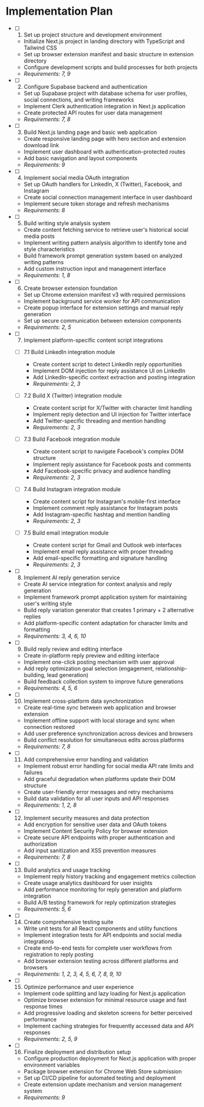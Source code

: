 # Implementation Plan

- [ ] 1. Set up project structure and development environment
  - Initialize Next.js project in landing directory with TypeScript and Tailwind CSS
  - Set up browser extension manifest and basic structure in extension directory
  - Configure development scripts and build processes for both projects
  - _Requirements: 7, 9_

- [ ] 2. Configure Supabase backend and authentication
  - Set up Supabase project with database schema for user profiles, social connections, and writing frameworks
  - Implement Clerk authentication integration in Next.js application
  - Create protected API routes for user data management
  - _Requirements: 7, 8_

- [ ] 3. Build Next.js landing page and basic web application
  - Create responsive landing page with hero section and extension download link
  - Implement user dashboard with authentication-protected routes
  - Add basic navigation and layout components
  - _Requirements: 9_

- [ ] 4. Implement social media OAuth integration
  - Set up OAuth handlers for LinkedIn, X (Twitter), Facebook, and Instagram
  - Create social connection management interface in user dashboard
  - Implement secure token storage and refresh mechanisms
  - _Requirements: 8_

- [ ] 5. Build writing style analysis system
  - Create content fetching service to retrieve user's historical social media posts
  - Implement writing pattern analysis algorithm to identify tone and style characteristics
  - Build framework prompt generation system based on analyzed writing patterns
  - Add custom instruction input and management interface
  - _Requirements: 1, 8_

- [ ] 6. Create browser extension foundation
  - Set up Chrome extension manifest v3 with required permissions
  - Implement background service worker for API communication
  - Create popup interface for extension settings and manual reply generation
  - Set up secure communication between extension components
  - _Requirements: 2, 5_

- [ ] 7. Implement platform-specific content script integrations
  - [ ] 7.1 Build LinkedIn integration module
    - Create content script to detect LinkedIn reply opportunities
    - Implement DOM injection for reply assistance UI on LinkedIn
    - Add LinkedIn-specific context extraction and posting integration
    - _Requirements: 2, 3_
  
  - [ ] 7.2 Build X (Twitter) integration module
    - Create content script for X/Twitter with character limit handling
    - Implement reply detection and UI injection for Twitter interface
    - Add Twitter-specific threading and mention handling
    - _Requirements: 2, 3_
  
  - [ ] 7.3 Build Facebook integration module
    - Create content script to navigate Facebook's complex DOM structure
    - Implement reply assistance for Facebook posts and comments
    - Add Facebook-specific privacy and audience handling
    - _Requirements: 2, 3_
  
  - [ ] 7.4 Build Instagram integration module
    - Create content script for Instagram's mobile-first interface
    - Implement comment reply assistance for Instagram posts
    - Add Instagram-specific hashtag and mention handling
    - _Requirements: 2, 3_
  
  - [ ] 7.5 Build email integration module
    - Create content script for Gmail and Outlook web interfaces
    - Implement email reply assistance with proper threading
    - Add email-specific formatting and signature handling
    - _Requirements: 2, 3_

- [ ] 8. Implement AI reply generation service
  - Create AI service integration for context analysis and reply generation
  - Implement framework prompt application system for maintaining user's writing style
  - Build reply variation generator that creates 1 primary + 2 alternative replies
  - Add platform-specific content adaptation for character limits and formatting
  - _Requirements: 3, 4, 6, 10_

- [ ] 9. Build reply review and editing interface
  - Create in-platform reply preview and editing interface
  - Implement one-click posting mechanism with user approval
  - Add reply optimization goal selection (engagement, relationship-building, lead generation)
  - Build feedback collection system to improve future generations
  - _Requirements: 4, 5, 6_

- [ ] 10. Implement cross-platform data synchronization
  - Create real-time sync between web application and browser extension
  - Implement offline support with local storage and sync when connection restored
  - Add user preference synchronization across devices and browsers
  - Build conflict resolution for simultaneous edits across platforms
  - _Requirements: 7, 8_

- [ ] 11. Add comprehensive error handling and validation
  - Implement robust error handling for social media API rate limits and failures
  - Add graceful degradation when platforms update their DOM structure
  - Create user-friendly error messages and retry mechanisms
  - Build data validation for all user inputs and API responses
  - _Requirements: 1, 2, 8_

- [ ] 12. Implement security measures and data protection
  - Add encryption for sensitive user data and OAuth tokens
  - Implement Content Security Policy for browser extension
  - Create secure API endpoints with proper authentication and authorization
  - Add input sanitization and XSS prevention measures
  - _Requirements: 7, 8_

- [ ] 13. Build analytics and usage tracking
  - Implement reply history tracking and engagement metrics collection
  - Create usage analytics dashboard for user insights
  - Add performance monitoring for reply generation and platform integration
  - Build A/B testing framework for reply optimization strategies
  - _Requirements: 5, 6_

- [ ] 14. Create comprehensive testing suite
  - Write unit tests for all React components and utility functions
  - Implement integration tests for API endpoints and social media integrations
  - Create end-to-end tests for complete user workflows from registration to reply posting
  - Add browser extension testing across different platforms and browsers
  - _Requirements: 1, 2, 3, 4, 5, 6, 7, 8, 9, 10_

- [ ] 15. Optimize performance and user experience
  - Implement code splitting and lazy loading for Next.js application
  - Optimize browser extension for minimal resource usage and fast response times
  - Add progressive loading and skeleton screens for better perceived performance
  - Implement caching strategies for frequently accessed data and API responses
  - _Requirements: 2, 5, 9_

- [ ] 16. Finalize deployment and distribution setup
  - Configure production deployment for Next.js application with proper environment variables
  - Package browser extension for Chrome Web Store submission
  - Set up CI/CD pipeline for automated testing and deployment
  - Create extension update mechanism and version management system
  - _Requirements: 9_